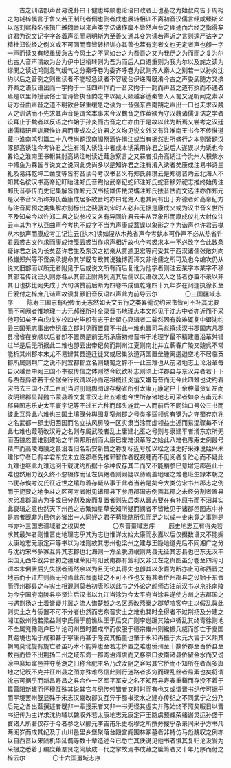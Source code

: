 <!-- { "loadSidebar": true } -->
　　古之训诂卽声音易说卦曰干健也坤顺也论语曰政者正也基之为始叔向告于周枵之为耗梓愼言于鲁又若王制刑者侀也侀者成也展转相训不离初音汉儒言经咸臻斯义以迄刘熙释名张揖广雅魏晋以来声类字诂诸作靡不皆然声音之理通而六经之恉得矣许君为说文记字字各着声览而易明斯为至善又通其变为读若声近之言则逵严诂字之精杜郑说经之例义或不可同而音皆转相训亦其善也葢有定者文也无定者声也卽一字一声而读又有轻重缓急古今风土之不同如台之为吾吾之又为我伊之为而而之复为尔也古人音声清故为台为伊中世梢转则为吾为而后人口语重则为我为尔以及旄之读为缪閧之读近鸿则急气缓气之分秦呼卷为委齐呼卷为武则齐人秦人之别若一以孙炎沈约以后之音例之则重读者不能轻急读者不容缓台伊递降旣淆今古之声委武随方又摈齐秦之语反语出而一字拘于一音四声作而一音又拘于一韵而声音之道有执而不通者焉是以里师授读俗士言诗皆执音韵之书以疑天籁越客适秦鲁人入蜀又泥听闻之素以讶方音由声音之道不明欲合轻重缓急之读为一音强东西南朔之声出一口也夫求汉魏人之训诂而不先求其声音是谓舍本事末今汉魏音之作葢欲为守汉魏诸儒训诂之学者设耳止于魏者以反语之作始于孙炎而古音之亡亦由于是故以此为断焉又尝考之汉廷诸儒精研声训厥惟许君而康成次之许君之义均见说文外又有注淮南王书今不传惟道藏中淮南鸿烈篇二十八卷尚题汉南阁祭酒许愼注或当有据然世所盛行之本则皆题汉涿郡高诱注今考许君之注有淆入诱注中者或本诱采用许君之说后人遂误以为诱也今畧论之淮南王书軵其肘高诱注軵读近茸急察言之又罧者扣舟高诱注今沇州人积柴水中搏鱼为罧皆与说文之说同此类尚多以是知许君之注有淆入诱者矣康成注易书诗三礼及易纬乾坤二凿度等皆有音读今考汉书音义有郑氏薛瓒云是郑德晋灼云北海人不知其名桉汉书高帝纪盱眙注郑氏音煦怡武帝纪蛇邱注郑氏蛇音移郊祀志推终始传注郑氏音亭传而史记集解皆作郑元汉书扬雄传抾灵蠵注郑氏抾音怯而文选注亦作郑元是汉书音义所称郑氏葢康成居多故晋灼亦曰北海人也其间有出于郑德者如高帝纪方与注音房预之类集解亦别标出之裴骃刘宋时人必非无据是康成又或为汉书音义世所不及知矣今以许郑二君之说参校又各有异同许君云丰从豆象形而康成仪礼大射仪注云丰其为字从豆曲声今考执不成字不当为声康成葢误以象形之字为谐声也许君云槸从木埶声而康成考工记注云{执木}读如涅从木热省声今考埶本可作声不必从热省许君云裘古文作求而康成诗笺云裘当作求声相近故也今考裘求本一不必改字合此数条疑许君之说为长矣葢许君生及东汉之初亲从贾逵卫宏等问受其于西汉诸儒张敞刘向扬雄郑兴等不啻亲承提命其学旣专故其说独博而谛又非他儒之所可及也今编次仍从说文旧部而以所无者附见于后或说文所有而后复讹为他字者则注云某字本某字不移其部若传讹巳久则亦各从其部正附两列焉其后儒以反语改汉人之音者亦置不录以非其旧也排比阙失成于六旬演赞前后断为四卷书成值乾隆四十九年岁在阏逢执徐长至日爰付之梓庶几谐声故读复厥旧音反语四声此为前导云尔
　　
　　〇三国疆域志序
　　陈寿三国志有纪传而无志然如天文五行之类畧僃沈约宋书皆可不补其尤要而不可阙者惟地理一志元郝经所补全录晋书地理志本文卽见于沈志中者亦近而不采他可知矣予自戊戌岁校四史毕卽有志于此留心裒辑者二载然因有数难辄复中辍沈约云三国无志事出帝纪虽立郡时见而置县不书此一难也晋司马彪撰续汉书郡国志凡郡县增省在安顺以后者卽不置录是前无所承唐初修晋书于地理学最不精建置沿革舛错过半是后无所据此二难也卽云出帝纪矣而荆州江夏则南北并立蕲春广陵又魏呉不常能析其州郡本末尤不易辨其县道迁徙又或居巢狄道两国置垒锺离逡遒空地不居临贺郡所属则荆广之说不同宜都郡立名则魏蜀之辞不一此三难也从前诸地志上论沿革毎自汉越晋中阙三国不书彼传信之体则然今旣欲补志则须上详郡县与东汉异者若干下与西晋异者若干全据金行旣谓以孙而定祖槪征炎运又嫌有昔而无今此四难也沈约着宋书去三国不过二百祀当时册籍舆图谅存秘省所引太康元康定户十余种最资证左而汝阴建郡显背魏书蒙县着文复乖汉志此五难也今世所存诸地志可采者如李吉甫元和郡县图志乐史太平寰宇记等不过五六种而邱头旌武一人而前后不同油口号公三书而彼此互异此六难也三国土壤旣分舆图复窄州郡之号类多遥领呉有犍为之守蜀存京兆之名武都一郡土归西国而名立扶风房陵一区实隶当涂而虚领益土近而易混骤毎不详此七难也葭萌改汉寿之名则与属武陵者乱上庸建北巫之号则与隶建平者淆东京所无而西魏忽置谁别建始之年南邦所创而太康巳废难识革除之始此八难也陈寿史例最号精严而高陵海陵之县沿着旧名新安新昌之称复标近号加以松之注史好采殊说始兴未建作守者巳有羊君东安未立临郡者先推郭智作者旣视睫而不见阅者复贮心而不疑此九难也继此九难远阅千载沈约所据十余种仅存其二而又不能稍参巳意增定郡邑此十难也然用力旣久终不忽辍作而证左俱絶者则阙疑以待焉盖地理之难也班生録本朝之书犹存俟考沈氏征近世之壤毎着存疑从事于此者当若是矣今大类仿宋书州郡志之例而于扼要之地争斗之区可考者附见诸郡县下参用郡国志例焉其郡之未经分割者置县次弟准郡国志为多或巳分割及废而复置者则先后类从晋志要在有补原书而不汨其实此裒辑之意也然天下州邑之志繁如星草安知所疑而阙者不皆散见于诸郡邑图志中补是志者旣非为巳何必皆岀一人同好之君子苟能随所见而足之以成一史未竟之事则是书亦补三国志疆域者之权舆矣
　　
　　〇东晋畺域志序
　　厯史地志互有得失若求其最舛者则惟晋史地理志乎其为志也惟详太始太康而永嘉以后仅掇数语又不能据太康地志元康定戸等书以为准则故其志州也梁州之建与王隐地道先后不同湘广之分与沈约宋书多寡互异其志郡也北海则一方全脱济岷则两县无征其志县也巴东无汉丰梁国无西华旣异晋初之疆理荣阳有阳武南郡有监利又非江左之舆图虽分卷至四洵可谓本末倒置后先失据者焉然余以为且无论其得失也卽其以永嘉为断亦止可称西晋之地志而于江左则尚无预焉此东晋畺域之不可不作也又有甚者侨州郡县之设始于东晋而侨州郡县之与实土相混则莫若初唐卽以此书之外论之颜师古注前汉书以京兆南陵为今宁国府南陵县李贤注后汉书以九江当涂为今太平府当涂县遂使方州之志郡国之书遇荆扬之士着皆疑并冀之流人谱楚越之名区悉改燕秦之郡望喧客夺主以假乱眞此则实土之与侨置不可不分者也然而志东晋实土之难也其时全得者不过荆扬及分建之湘江数州他若梁益则李氏僭于前谯纵王于后交广则李逊踞其始卢循乱其终青徐则地不全属兖豫则户巳半沦司州虽时置戍卒而仅服于德宗雍州则纔振兵威而卽亡于夏国其蹙境也始于咸和甚于寜康再甚于隆安其拓畺也肇于永和再振于太元大唘于义熙其朝南莫北旋有旋亡者虽巧术不能算也至若志侨置之难也侨州至十数侨郡至百侨县至数百而皆不出荆扬二州之域东海一郡寄治海虞而又移京口汝南诸县侨留金水而又说涂中襄垣寓邑并夺芜湖之旧称合肥主名乃改汝阴之客号其它侨而不知所在者尚多舆地之记旣不克并征州县之图亦殊难尽信此则行迷路者多穷而理乱丝者易紊也矣将谓沈志可据乎而新昌寿昌之县合作一区军平军安之名不知两县寿春重鎭而存没不着于篇营阳新建而怀穆互殊其说其它与纪传舛错者又时时而有也又或谓晋书纪传可据乎而寜境罢州旣显殊于宋志汉嘉改郡又互异于蜀书梁水之建亦传纪之不同武宁之分乃后先之各出葢撰述者旣非一辈搜采者又非一书无怪其虚实并陈始终不照矣暇日以晋书纪传为主详求沈约辅以魏収外若太康地志元康定戸王隐虞预臧荣绪谢灵运孙盛干寳诸人所著仅存于今者参之以郦元李吉甫乐史祝穆之所撰旁搜乎杂录间采乎方书凡两阅岁而成其纪及于山川邑里乡堡聚落台殿宫阁围林冢墓者非特仿马彪魏収之例亦以自西晋以来陆机华延儁等数十辈造述今已悉亡其佚说见他书者惧其复归沦没爰为采掇之悉着于编庶藉羣贤之简牍成一代之掌故焉书成藏之箧笥者又十年乃序而付之梓云尔
　　
　　〇十六国畺域志序
